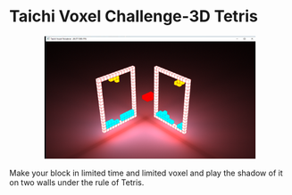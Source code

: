 # <a name="title">Taichi Voxel Challenge-3D Tetris</a>

<p align="center">
<img src="demo.png" width="75%"></img>
</p>

Make your block in limited time and limited voxel and play the shadow of it on two walls under the rule of Tetris.